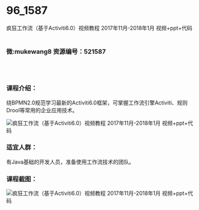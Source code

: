 # 96_1587
疯狂工作流（基于Activiti6.0）视频教程 2017年11月-2018年1月 视频+ppt+代码
<br/></br>
<h3>微:mukewang8 资源编号：521587</h3>
<br/></br>
<h3>课程介绍：</h3>
<p>绕BPMN2.0规范学习最新的<a title="查看与 Activiti6.0 相关的文章" target="_blank">Activiti6.0</a>框架，可掌握工作流引擎Activiti、规则Drool等常用的企业应用技术。</p>
<p><img src="https://www.ko996.com/wp-content/uploads/img/2018/03/2-182.png" alt="疯狂工作流（基于Activiti6.0）视频教程 2017年11月-2018年1月 视频+ppt+代码"></p>
<h3>适宜人群：</h3>
<p>有Java基础的开发人员，准备使用工作流技术的团队。</p>
<div class="info-desc">
<h3>课程截图：</h3>
<p><img src="https://www.ko996.com/wp-content/uploads/img/2018/03/3-185.png" alt="疯狂工作流（基于Activiti6.0）视频教程 2017年11月-2018年1月 视频+ppt+代码"></p>


			
</div>
